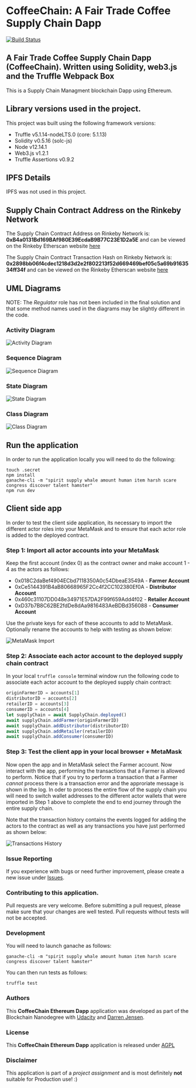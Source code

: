 # CoffeeChain: A Fair Trade Coffee Supply Chain Dapp

[![Build Status](https://travis-ci.org/jensendarren/Coffee-Supply-Chain-Dapp.svg?branch=master)](https://travis-ci.org/jensendarren/Coffee-Supply-Chain-Dapp)

## A Fair Trade Coffee Supply Chain Dapp (CoffeeChain). Written using Solidity, web3.js and the Truffle Webpack Box

This is a Supply Chain Managment blockchain Dapp using Ethereum.

## Library versions used in the project.

This project was built using the following framework versions:

* Truffle v5.1.14-nodeLTS.0 (core: 5.1.13)
* Solidity v0.5.16 (solc-js)
* Node v12.14.1
* Web3.js v1.2.1
* Truffle Assertions v0.9.2

## IPFS Details

IPFS was not used in this project.

## Supply Chain Contract Address on the Rinkeby Network

The Supply Chain Contract Address on Rinkeby Network is: **0xB4a0131Bd169BAf980E39EcdaB9B77C23E1D2a5E** and can be viewed on the Rinkeby Etherscan website [here](https://rinkeby.etherscan.io/address/0xB4a0131Bd169BAf980E39EcdaB9B77C23E1D2a5E)

The Supply Chain Contract Transaction Hash on Rinkeby Network is: **0x2898bb06f4cdec1218d3d2e2f802213f52d669469bef05c5a69b9163534ff34f** and can be viewed on the Rinkeby Etherscan website  [here](https://rinkeby.etherscan.io/tx/0x2898bb06f4cdec1218d3d2e2f802213f52d669469bef05c5a69b9163534ff34f)

## UML Diagrams

NOTE: The _Regulator_ role has not been included in the final solution and that some method names used in the diagrams may be slightly different in the code.

### Activity Diagram

![Activity Diagram](./uml/Activity%20Diagram.png)

### Sequence Diagram

![Sequence Diagram](./uml/Sequence%20Diagram.png)

### State Diagram

![State Diagram](./uml/State%20Diagram.png)

### Class Diagram

![Class Diagram](./uml/Class%20Diagram.png)

## Run the application

In order to run the application locally you will need to do the following:

```
touch .secret
npm install
ganache-cli -m "spirit supply whale amount human item harsh scare congress discover talent hamster"
npm run dev
```

## Client side app

In order to test the client side application, its necessary to import the different actor roles into your MetaMask and to ensure that each actor role is added to the deployed contract.

### Step 1: Import all actor accounts into your MetaMask

Keep the first account (index 0) as the contract owner and make account 1 - 4 as the actors as follows:

* 0x018C2daBef4904ECbd7118350A0c54DbeaE3549A - **Farmer Account**
* 0xCe5144391B4aB80668965F2Cc4f2CC102380Ef0A - **Distributor Account**
* 0x460c31107DD048e34971E57DA2F99f659Add4f02 - **Retailer Account**
* 0xD37b7B8C62BE2fdDe8dAa9816483AeBDBd356088 - **Consumer Account**

Use the private keys for each of these accounts to add to MetaMask. Optionally rename the accounts to help with testing as shown below:

![MetaMask Import](/img/metamask-accounts.png)

### Step 2: Associate each actor account to the deployed supply chain contract

In your local `truffle console` terminal window run the following code to associate each actor account to the deployed supply chain contract:

```js
originFarmerID = accounts[1]
distributorID = accounts[2]
retailerID = accounts[3]
consumerID = accounts[4]
let supplyChain = await SupplyChain.deployed()
await supplyChain.addFarmer(originFarmerID)
await supplyChain.addDistributor(distributorID)
await supplyChain.addRetailer(retailerID)
await supplyChain.addConsumer(consumerID)
```

### Step 3: Test the client app in your local browser + MetaMask

Now open the app and in MetaMask select the Farmer account. Now interact with the app, performing the transactions that a Farmer is allowed to perform. Notice that if you try to perform a transaction that a Farmer _cannot_ process there is a transaction error and the approriate message is shown in the log. In oder to process the entire flow of the supply chain you will need to switch wallet addresses to the different actor wallets that were imported in Step 1 above to complete the end to end journey through the entire supply chain.

Note that the transaction history contains the events logged for adding the actors to the contract as well as any transactions you have just performed as shown below:

![Transactions History](./img/tx-history.png)

### Issue Reporting

If you experience with bugs or need further improvement, please create a new issue under [Issues](https://github.com/jensendarren/Coffee-Supply-Chain-Dapp/issues).

### Contributing to this application.

Pull requests are very welcome. Before submitting a pull request, please make sure that your changes are well tested. Pull requests without tests will not be accepted.

### Development

You will need to launch ganache as follows:

```
ganache-cli -m "spirit supply whale amount human item harsh scare congress discover talent hamster"
```

You can then run tests as follows:

```
truffle test
```

### Authors

This **CoffeeChain Ethereum Dapp** application was developed as part of the Blockchain Nanodegree with [Udacity](http://www.udacity.com) and [Darren Jensen](http://www.tweetegy.com).

### License

This **CoffeeChain Ethereum Dapp** application is released under [AGPL](http://www.gnu.org/licenses/agpl-3.0-standalone.html)

### Disclaimer

This application is part of a _project assignment_ and is most definitely __not__ suitable for Production use! :)